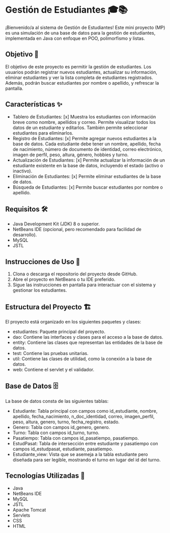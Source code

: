 # Gestión de Estudiantes 🎓📚

¡Bienvenido/a al sistema de Gestión de Estudiantes! Este mini proyecto (MP) es una simulación de una base de datos para la gestión de estudiantes, implementada en Java con enfoque en POO, polimorfismo y listas.

## Objetivo 🎯

El objetivo de este proyecto es permitir la gestión de estudiantes. Los usuarios podrán registrar nuevos estudiantes, actualizar su información, eliminar estudiantes y ver la lista completa de estudiantes registrados. Además, podrán buscar estudiantes por nombre o apellido, y refrescar la pantalla.

## Características ✨

- Tablero de Estudiantes: [x] Muestra los estudiantes con información breve como nombre, apellidos y correo. Permite visualizar todos los datos de un estudiante y editarlos. También permite seleccionar estudiantes para eliminarlos.
- Registro de Estudiantes: [x] Permite agregar nuevos estudiantes a la base de datos. Cada estudiante debe tener un nombre, apellido, fecha de nacimiento, número de documento de identidad, correo electrónico, imagen de perfil, peso, altura, género, hobbies y turno.
- Actualización de Estudiantes: [x] Permite actualizar la información de un estudiante existente en la base de datos, incluyendo el estado (activo o inactivo).
- Eliminación de Estudiantes: [x] Permite eliminar estudiantes de la base de datos.
- Búsqueda de Estudiantes: [x] Permite buscar estudiantes por nombre o apellido.

## Requisitos 🛠️

- Java Development Kit (JDK) 8 o superior.
- NetBeans IDE (opcional, pero recomendado para facilidad de desarrollo).
- MySQL
- JSTL

## Instrucciones de Uso 📖

1. Clona o descarga el repositorio del proyecto desde GitHub.
2. Abre el proyecto en NetBeans o tu IDE preferido.
3. Sigue las instrucciones en pantalla para interactuar con el sistema y gestionar los estudiantes.

## Estructura del Proyecto 🏗️

El proyecto está organizado en los siguientes paquetes y clases:

- estudiantes: Paquete principal del proyecto.
- dao: Contiene las interfaces y clases para el acceso a la base de datos.
- entity: Contiene las clases que representan las entidades de la base de datos.
- test: Contiene las pruebas unitarias.
- util: Contiene las clases de utilidad, como la conexión a la base de datos.
- web: Contiene el servlet y el validador.

## Base de Datos 🗄️

La base de datos consta de las siguientes tablas:

- Estudiante: Tabla principal con campos como id_estudiante, nombre, apellido, fecha_nacimiento, n_doc_identidad, correo, imagen_perfil, peso, altura, genero, turno, fecha_registro, estado.
- Genero: Tabla con campos id_genero, genero.
- Turno: Tabla con campos id_turno, turno.
- Pasatiempo: Tabla con campos id_pasatiempo, pasatiempo.
- EstudPasat: Tabla de intersección entre estudiante y pasatiempo con campos id_estudpasat, estudiante, pasatiempo.
- Estudiante_view: Vista que se asemeja a la tabla estudiante pero diseñada para ser legible, mostrando el turno en lugar del id del turno.

## Tecnologías Utilizadas 🚀

- Java
- NetBeans IDE
- MySQL
- JSTL
- Apache Tomcat
- Servlets
- CSS
- HTML
